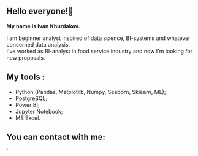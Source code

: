 ## Hello everyone!🙌

**My name is Ivan Khurdakov.** 

I am beginner analyst inspired of data science, BI-systems and whatever concerned data analysis.   
I've worked as BI-analyst in food service industry and now I'm looking for new proposals.
  
## My tools :
* Python (Pandas, Matplotlib, Numpy, Seaborn, Sklearn, ML);
* PostgreSQL;
* Power BI;
* Jupyter Notebook;
* MS Excel.
## You can contact with me:  

<a href="https://praktikum.yandex.ru/"><img width=3% src="https://stihi.ru/pics/2022/08/06/5126.jpg"></a><br><br>
<p align=center>
